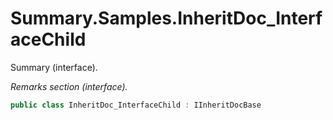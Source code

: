 # Summary.Samples.InheritDoc_InterfaceChild
Summary (interface).

_Remarks section (interface)._

```cs
public class InheritDoc_InterfaceChild : IInheritDocBase
```

